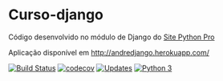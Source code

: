 # Curso-django
Código desenvolvido no módulo de Django do [Site Python Pro](www.python.pro.br)

Aplicação disponível em http://andredjango.herokuapp.com/

[![Build Status](https://travis-ci.com/andremenezees/curso-django.svg?branch=master)](https://travis-ci.com/andremenezees/curso-django)
[![codecov](https://codecov.io/gh/andremenezees/curso-django/branch/master/graph/badge.svg)](https://codecov.io/gh/andremenezees/curso-django)
[![Updates](https://pyup.io/repos/github/andremenezees/curso-django/shield.svg)](https://pyup.io/repos/github/andremenezees/curso-django/)
[![Python 3](https://pyup.io/repos/github/andremenezees/curso-django/python-3-shield.svg)](https://pyup.io/repos/github/andremenezees/curso-django/)
